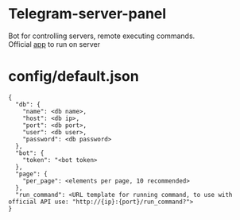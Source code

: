 # Telegram-server-panel
Bot for controlling servers, remote executing commands. <br/>
Official [app](https://github.com/Mootfrost777/Admin-panel-server-API/settings) to run on server

# config/default.json
```
{
  "db": {
    "name": <db name>,
    "host": <db ip>,
    "port": <db port>,
    "user": <db user>,
    "password": <db password>
  },
  "bot": {
    "token": "<bot token>
  },
  "page": {
    "per_page": <elements per page, 10 recommended>
  },
  "run_command": <URL template for running command, to use with official API use: "http://{ip}:{port}/run_command?">
}
```
